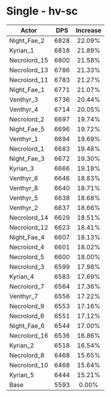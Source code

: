 # Single - hv-sc
| Actor | DPS | Increase |
|---|:---:|:---:|
|Night_Fae_2|6828|22.09%|
|Kyrian_1|6818|21.89%|
|Necrolord_15|6800|21.58%|
|Necrolord_13|6786|21.33%|
|Necrolord_11|6783|21.27%|
|Night_Fae_1|6771|21.07%|
|Venthyr_3|6736|20.44%|
|Venthyr_4|6714|20.05%|
|Necrolord_2|6697|19.74%|
|Night_Fae_5|6696|19.72%|
|Venthyr_1|6694|19.69%|
|Necrolord_1|6683|19.48%|
|Night_Fae_3|6672|19.30%|
|Kyrian_3|6666|19.18%|
|Venthyr_6|6646|18.83%|
|Venthyr_8|6640|18.71%|
|Venthyr_5|6638|18.68%|
|Venthyr_2|6637|18.66%|
|Necrolord_14|6629|18.51%|
|Necrolord_12|6623|18.41%|
|Night_Fae_4|6607|18.13%|
|Necrolord_4|6601|18.02%|
|Necrolord_5|6600|18.00%|
|Necrolord_3|6599|17.98%|
|Kyrian_4|6583|17.69%|
|Necrolord_7|6564|17.36%|
|Venthyr_7|6556|17.22%|
|Necrolord_9|6553|17.16%|
|Necrolord_6|6551|17.12%|
|Night_Fae_6|6544|17.00%|
|Necrolord_16|6536|16.86%|
|Kyrian_2|6518|16.54%|
|Necrolord_8|6468|15.65%|
|Necrolord_10|6468|15.64%|
|Kyrian_5|6444|15.21%|
|Base|5593|0.00%|
